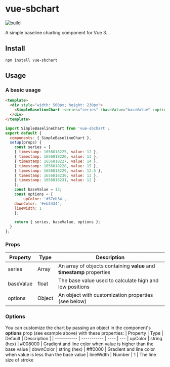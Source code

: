 # vue-sbchart

![build](https://github.com/cleidoscope/vue-sbchart/actions/workflows/build.yml/badge.svg)

A simple baseline charting component for Vue 3.

## Install

```
npm install vue-sbchart
```

## Usage

### A basic usage

```html
<template>
  <div style="width: 500px; height: 230px">
    <SimpleBaselineChart :series="series" :baseValue="baseValue" :options="options" />
  </div>
</template>
```

```javascript
import SimpleBaselineChart from 'vue-sbchart';
export default {
  components: { SimpleBaselineChart },
  setup(props) {
    const series = [
	{ timestamp: 1656818225, value: 12 },
	{ timestamp: 1656818226, value: 13 },
	{ timestamp: 1656818227, value: 14 },
	{ timestamp: 1656818228, value: 15 },
	{ timestamp: 1656818229, value: 12.5 },
	{ timestamp: 1656818230, value: 13 },
	{ timestamp: 1656818231, value: 12 }
    ];
    const baseValue = 13;
    const options = {
        upColor: '#37eb34',
	downColor: '#eb3434',
	lineWidth: 1
    };

    return { series, baseValue, options };
  }
};
```

### Props
| Property      | Type |  Description |
| ----------- |  ---- | ---
| series      | Array       | An array of objects containing **value** and **timestamp** properties
| baseValue   | float       | The base value used to calculate high and low positions
| options   | Object        | An object with customization properties (see below)

### Options
You can customize the chart by passing an object in the component's **options** prop (see example above) with these properties:
| Property      | Type | Default | Description |
| ----------- | ----------- | ---- | ---
| upColor      | string (hex)       | #008000 | Gradient and line color when value is higher than the base value
| downColor   | string (hex)        | #ff0000 | Gradient and line color when value is less than the base value
| lineWidth   | Number        | 1  | The line size of stroke

